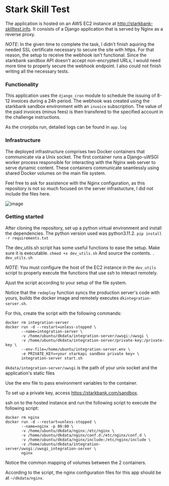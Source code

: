 # Stark Skill Test
The application is hosted on an AWS EC2 instance at http://starkbank-skilltest.info. It consists of a Django application that is served by Nginx as a reverse proxy.

*NOTE*: In the given time to complete the task, I didn't finish aquiring the needed SSL certificate necessary to secure the site with https. For that reason, the setup to receive the webhook isn't functional. Since the starkbank sandbox API doesn't accept non-encrypted URLs, I would need more time to properly secure the webhook endpoint. I also could not finish writing all the necessary tests.

### Functionality
This application uses the `django_cron` module to schedule the issuing of 8-12 invoices during a 24h period.
The webhook was created using the starkbank sandbox environment with an `invoice` subscription. The value of the paid invoices (minus fees) is then transfered to the specified account in the challenge instructions.

As the cronjobs run, detailed logs can be found in `app.log`

### Infrastructure
The deployed infrastructure comprises two Docker containers that communicate via a Unix socket. The first container runs a Django-uWSGI worker process responsible for interacting with the Nginx web server to serve dynamic content. These containers communicate seamlessly using shared Docker volumes on the main file system.

Feel free to ask for assistence with the Nginx configuration, as this repository is not so much focused on the server infrastucture, I did not include the files here.

![image](https://github.com/bennymirahy/stark_skilltest/assets/40213163/d349a820-6256-4b78-a206-4daa8f868d81)

### Getting started

After cloning the repository, set up a python virtual environment and install the dependencies. The python version used was python3.11.2.
`pip install -r requirements.txt`

The dev_utils.sh script has some useful functions to ease the setup. 
Make sure it is executable.
`chmod +x dev_utils.sh`
And source the contents.
`. dev_utils.sh`

*NOTE*: You must configure the host of the EC2 instance in the `dev_utils` script to properly execute the functions that use ssh to interact remotely.

Ajust the script according to your setup of the file system.

Notice that the `redeploy` function syncs the production server's code with yours, builds the docker image and remotely executes `dkintegration-server.sh`.

For this, create the script with the following commands:

```docker stop integration-server
docker rm integration-server
docker run -d --restart=unless-stopped \
       --name=integration-server \
       -v /home/ubuntu/dkdata/integration-server/uwsgi:/uwsgi \
       -v /home/ubuntu/dkdata/integration-server/private-key:/private-key \
       --env-file=/home/ubuntu/integration-server.env \
       -e PRIVATE_KEY=<your starkapi sandbox private key> \
       integration-server start.sh
 ```
`dkdata/integration-server/uwsgi` is the path of your unix socket and the application's static files

Use the env file to pass environment variables to the container. 

To set up a private key, access https://starkbank.com/sandbox.

ssh on to the hosted instance and run the following script to execute the following script:

```docker stop nginx
docker rm nginx
docker run -d --restart=unless-stopped \
       --name=nginx -p 80:80 \
       -v /home/ubuntu/dkdata/nginx:/etc/nginx \
       -v /home/ubuntu/dkdata/nginx/conf.d:/etc/nginx/conf.d \
       -v /home/ubuntu/dkdata/nginx/include:/etc/nginx/include \
       -v /home/ubuntu/dkdata/integration-server/uwsgi:/uwsgi_integration-server \
       nginx
```

Notice the common mapping of volumes between the 2 containers.

According to the script, the nginx configuration files for this app should be at `~/dkdata/nginx`.

